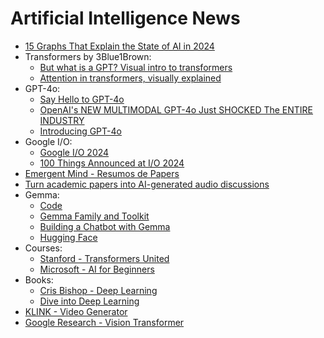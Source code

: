 # Artificial Intelligence News

* [15 Graphs That Explain the State of AI in 2024](https://spectrum.ieee.org/ai-index-2024)
* Transformers by 3Blue1Brown:
  * [But what is a GPT? Visual intro to transformers](https://www.youtube.com/watch?v=wjZofJX0v4M)
  * [Attention in transformers, visually explained](https://www.youtube.com/watch?v=eMlx5fFNoYc)
* GPT-4o:
  * [Say Hello to GPT-4o](https://youtu.be/vgYi3Wr7v_g)
  * [OpenAI's NEW MULTIMODAL GPT-4o Just SHOCKED The ENTIRE INDUSTRY](https://youtu.be/DrKkKLEditU)
  * [Introducing GPT-4o](https://www.youtube.com/live/DQacCB9tDaw)
* Google I/O:
  * [Google I/O 2024](https://io.google/2024/intl/pt/)
  * [100 Things Announced at I/O 2024](https://blog.google/technology/ai/google-io-2024-100-announcements/)
* [Emergent Mind - Resumos de Papers](https://www.emergentmind.com/)
* [Turn academic papers into AI-generated audio discussions](https://illuminate.withgoogle.com/home)
* Gemma:
  * [Code](https://github.com/google-deepmind/gemma)
  * [Gemma Family and Toolkit](https://developers.googleblog.com/en/gemma-family-and-toolkit-expansion-io-2024/)
  * [Building a Chatbot with Gemma](https://medium.com/@prashantmalge181/building-q-a-chat-bot-gemma-llm-with-hugging-face-233ddcc76fe8)
  * [Hugging Face](https://huggingface.co/blog/gemma)
* Courses:
  * [Stanford - Transformers United](https://www.youtube.com/playlist?list=PLoROMvodv4rNiJRchCzutFw5ItR_Z27CM)
  * [Microsoft - AI for Beginners](https://microsoft.github.io/AI-For-Beginners/?s=08)
* Books:
  * [Cris Bishop - Deep Learning](https://www.bishopbook.com/)
  * [Dive into Deep Learning](https://d2l.ai)
* [KLINK - Video Generator](http://chatgptguide.ai/2024/06/07/chinese-ai-model-kling-stuns-the-world/)
* [Google Research - Vision Transformer](https://github.com/google-research/vision_transformer)
